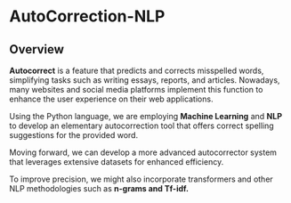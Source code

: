 # AutoCorrection-NLP  
## Overview  

**Autocorrect** is a feature that predicts and corrects misspelled words, simplifying tasks such as writing essays, reports, and articles. Nowadays, many websites and social media platforms implement this function to enhance the user experience on their web applications.  

Using the Python language, we are employing **Machine Learning** and **NLP** to develop an elementary autocorrection tool that offers correct spelling suggestions for the provided word.  

Moving forward, we can develop a more advanced autocorrector system that leverages extensive datasets for enhanced efficiency.  

To improve precision, we might also incorporate transformers and other NLP methodologies such as **n-grams and Tf-idf.**

